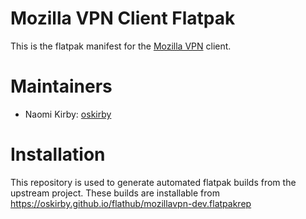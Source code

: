 # Mozilla VPN Client Flatpak

This is the flatpak manifest for the [Mozilla VPN](https://github.com/mozilla-mobile/mozilla-vpn-client) client.

# Maintainers

- Naomi Kirby: [oskirby](https://github.com/oskirby)

# Installation

This repository is used to generate automated flatpak builds from the upstream
project. These builds are installable from https://oskirby.github.io/flathub/mozillavpn-dev.flatpakrep
